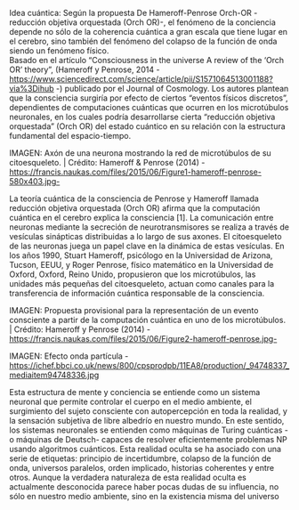 Idea cuántica: Según la propuesta De Hameroff-Penrose Orch-OR -reducción objetiva orquestada (Orch OR)-, el fenómeno de la conciencia depende no sólo de la coherencia cuántica a gran escala que tiene lugar en el cerebro, sino también del fenómeno del colapso de la función de onda siendo un fenómeno físico.  
Basado en el artículo “Consciousness in the universe A review of the ‘Orch OR’ theory”, (Hameroff y Penrose, 2014 - https://www.sciencedirect.com/science/article/pii/S1571064513001188?via%3Dihub -) publicado por el Journal of Cosmology. Los autores plantean que la consciencia surgiría por efecto de ciertos “eventos físicos discretos”, dependientes de computaciones cuánticas que ocurren en los microtúbulos neuronales, en los cuales podría desarrollarse cierta “reducción objetiva orquestada” (Orch OR) del estado cuántico en su relación con la estructura fundamental del espacio-tiempo. 

IMAGEN: Axón de una neurona mostrando la red de microtúbulos de su citoesqueleto. | Crédito: Hameroff & Penrose (2014) - https://francis.naukas.com/files/2015/06/Figure1-hameroff-penrose-580x403.jpg- 

La teoría cuántica de la consciencia de Penrose y Hameroff llamada reducción objetiva orquestada (Orch OR)  afirma que la computación cuántica en el cerebro explica la consciencia [1]. La comunicación entre neuronas mediante la secreción de neurotransmisores se realiza a través de vesículas sinápticas distribuidas a lo largo de sus axones. El citoesqueleto de las neuronas juega un papel clave en la dinámica de estas vesículas. En los años 1990, Stuart Hameroff, psicólogo en la Universidad de Arizona, Tucson, EEUU, y Roger Penrose, físico matemático en la Universidad de Oxford, Oxford, Reino Unido, propusieron que los microtúbulos, las unidades más pequeñas del citoesqueleto, actuan como canales para la transferencia de información cuántica responsable de la consciencia.

IMAGEN: Propuesta provisional para la representación de un evento consciente a partir de la computación cuántica en uno de los microtúbulos. | Crédito: Hameroff y Penrose (2014)  - https://francis.naukas.com/files/2015/06/Figure2-hameroff-penrose.jpg- 

IMAGEN: Efecto onda partícula - https://ichef.bbci.co.uk/news/800/cpsprodpb/11EA8/production/_94748337_mediaitem94748336.jpg 

Esta estructura de mente y conciencia se entiende como un sistema neuronal que permite controlar el cuerpo en el medio ambiente, el surgimiento del sujeto consciente con autopercepción en toda la realidad, y la sensación subjetiva de libre albedrío en nuestro mundo. En este sentido, los sistemas neuronales se entienden como máquinas de Turing cuánticas -o máquinas de Deutsch- capaces de resolver eficientemente problemas NP usando algoritmos cuánticos. 
Esta realidad oculta se ha asociado con una serie de etiquetas: principio de incertidumbre, colapso de la función de onda, universos paralelos, orden implicado, historias coherentes y entre otros. Aunque la verdadera naturaleza de esta realidad oculta es actualmente desconocida parece haber pocas dudas de su influencia, no sólo en nuestro medio ambiente, sino en la existencia misma del universo
